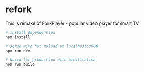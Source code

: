 # refork
This is remake of ForkPlayer - popular video player for smart TV

``` bash
# install dependencies
npm install

# serve with hot reload at localhost:8080
npm run dev

# build for production with minification
npm run build
```
